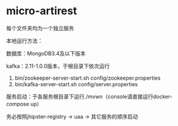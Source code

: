 # micro-artirest
每个文件夹均为一个独立服务

本地运行方法：

数据库：MongoDB3.4及以下版本

kafka：2.11-1.0.0版本，于根目录下依次运行
1. bin/zookeeper-server-start.sh config/zookeeper.properties
2. bin/kafka-server-start.sh config/server.properties

服务启动：于各服务根目录下运行./mvwn（console请直接运行docker-compose up）

务必按照jhipster-registry -> uaa -> 其它服务的顺序启动
